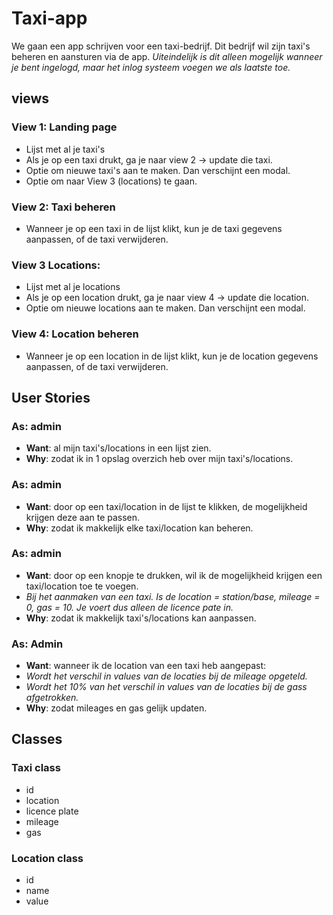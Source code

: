 # Taxi-app

<p>We gaan een app schrijven voor een taxi-bedrijf. Dit bedrijf wil zijn taxi's beheren en aansturen via de app.
<i>Uiteindelijk is dit alleen mogelijk wanneer je bent ingelogd, maar het inlog systeem voegen we als laatste toe.</i></p>

## views

### View 1: Landing page
- Lijst met al je taxi's
- Als je op een taxi drukt, ga je naar view 2 -> update die taxi.
- Optie om nieuwe taxi's aan te maken. Dan verschijnt een modal.
- Optie om naar View 3 (locations) te gaan.

### View 2: Taxi beheren
- Wanneer je op een taxi in de lijst klikt, kun je de taxi gegevens aanpassen, of de taxi verwijderen.

### View 3 Locations:
- Lijst met al je locations
- Als je op een location drukt, ga je naar view 4 -> update die location.
- Optie om nieuwe locations aan te maken. Dan verschijnt een modal.

### View 4: Location beheren
- Wanneer je op een location in de lijst klikt, kun je de location gegevens aanpassen, of de taxi verwijderen.

## User Stories

### As: admin
- <b>Want</b>: al mijn taxi's/locations in een lijst zien.
- <b>Why</b>: zodat ik in 1 opslag overzich heb over mijn taxi's/locations.

### As: admin
- <b>Want</b>: door op een taxi/location in de lijst te klikken, de mogelijkheid krijgen deze aan te passen.
- <b>Why</b>: zodat ik makkelijk elke taxi/location kan beheren.

### As: admin
- <b>Want</b>: door op een knopje te drukken, wil ik de mogelijkheid krijgen een taxi/location toe te voegen.
- <i>Bij het aanmaken van een taxi. Is de location = station/base, mileage = 0, gas = 10. Je voert dus alleen de licence pate in.</i>
- <b>Why</b>: zodat ik makkelijk taxi's/locations kan aanpassen.

### As: Admin
- <b>Want</b>: wanneer ik de location van een taxi heb aangepast:
- <i>Wordt het verschil in values van de locaties bij de mileage opgeteld.</i>
- <i>Wordt het 10% van het verschil in values van de locaties bij de gass afgetrokken.</i>
- <b>Why</b>: zodat mileages en gas gelijk updaten.

## Classes

### Taxi class
- id
- location
- licence plate
- mileage
- gas

### Location class
- id
- name
- value